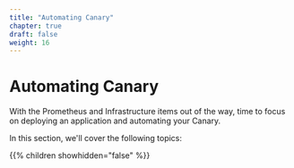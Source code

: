 ```yaml
---
title: "Automating Canary"
chapter: true
draft: false
weight: 16
---
```


# Automating Canary

With the Prometheus and Infrastructure items out of the way, time to focus on deploying an application and automating your Canary.

In this section, we'll cover the following topics:

{{% children showhidden="false" %}}